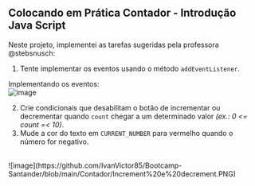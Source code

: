 ## Colocando em Prática Contador - Introdução Java Script

Neste projeto, implementei as tarefas sugeridas pela professora @stebsnusch:


1. Tente implementar os eventos usando o método `addEventListener`. 

Implementando os eventos:
<br>
![image]()

2. Crie condicionais que desabilitam o botão de incrementar ou decrementar quando `count` chegar a um determinado valor *(ex.: 0 <= count =< 10)*.
3. Mude a cor do texto em `CURRENT_NUMBER` para vermelho quando o número for negativo.

<br>
![image](https://github.com/IvanVictor85/Bootcamp-Santander/blob/main/Contador/Increment%20e%20decrement.PNG)



